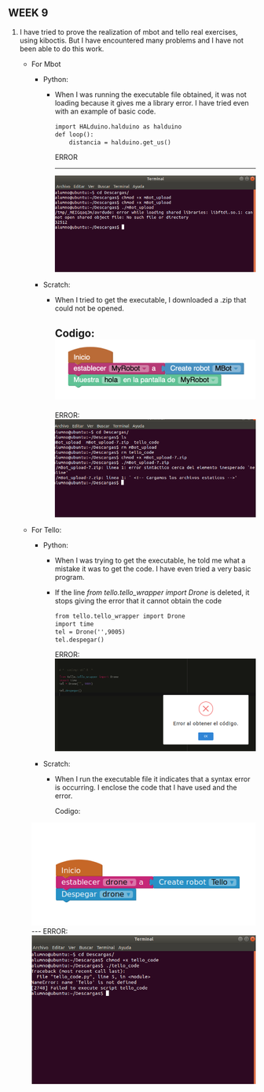 ## WEEK 9

1. I have tried to prove the realization of mbot and tello real exercises, using kiboctis. But I have encountered many problems and I have not been able to do this work.
    -   For Mbot
        -  Python:
            -   When I was running the executable file obtained, it was not loading because it gives me a library error. I have tried even with an example of basic code.
                ~~~
                import HALduino.halduino as halduino
                def loop():
                    distancia = halduino.get_us()           
                ~~~
                ERROR
                ***
                
                ![ERROR](https://raw.githubusercontent.com/dvalladaresv/TFG_David_Valladares/master/assets/error_python_mbot.png)
                
        -   Scratch:
            - When I tried to get the executable, I downloaded a .zip that could not be opened.
            
                Codigo:
           ![ERROR](https://raw.githubusercontent.com/dvalladaresv/TFG_David_Valladares/master/assets/codigo_scratch_mbot.png)
                ---
                ERROR:
            ![ERROR](https://raw.githubusercontent.com/dvalladaresv/TFG_David_Valladares/master/assets/error_scratch_mbot.png)
                
    -   For Tello:
        -   Python:
            -   When I was trying to get the executable, he told me what a mistake it was to get the code. I have even tried a very basic program.
            -   If the line *from tello.tello_wrapper import Drone* is deleted, it stops giving the error that it cannot obtain the code
                ~~~
                from tello.tello_wrapper import Drone
                import time
                tel = Drone('',9005)
                tel.despegar()
                ~~~
                
                ERROR:
           ![ERROR](https://raw.githubusercontent.com/dvalladaresv/TFG_David_Valladares/master/assets/error_python_tello.png)
     
                
         
          
        -  Scratch:
            -    When I run the executable file it indicates that a syntax error is occurring. I enclose the code that I have used and the error.
                    
                    Codigo:

         ![Codigo](https://raw.githubusercontent.com/dvalladaresv/TFG_David_Valladares/master/assets/codigo_scratch_tello.png)
                    ---
                    ERROR:
          ![ERROR](https://raw.githubusercontent.com/dvalladaresv/TFG_David_Valladares/master/assets/error_scratch_tello.png)


  

       
        
